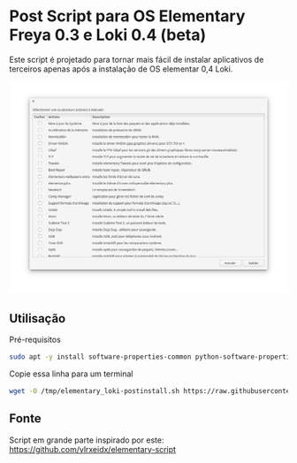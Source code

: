 # Post Script para OS Elementary Freya 0.3 e Loki 0.4 (beta)

Este script é projetado para tornar mais fácil de instalar aplicativos de terceiros apenas após a instalação
de OS elementar 0,4 Loki.

![Screenshot](elementary-postinstall.png)

## Utilisação

Pré-requisitos

```bash
sudo apt -y install software-properties-common python-software-properties
```

Copie essa linha para um terminal

```bash
wget -O /tmp/elementary_loki-postinstall.sh https://raw.githubusercontent.com/Devil505/elementaryos-postinstall/master/elementary_loki-postinstall.sh && chmod +x /tmp/elementary_loki-postinstall.sh && /tmp/elementary_loki-postinstall.sh
```

## Fonte
Script em grande parte inspirado por este:
https://github.com/ylrxeidx/elementary-script
